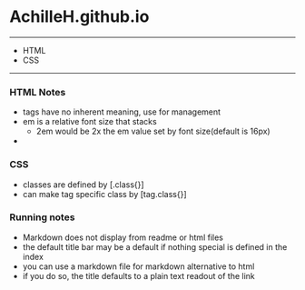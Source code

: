 # AchilleH.github.io
---

- HTML
- CSS

---


### HTML Notes
- <div> tags have no inherent meaning, use for management
- em is a relative font size that stacks
  - 2em would be 2x the em value set by font size(default is 16px)
-

### CSS
- classes are defined by [.class{}]
- can make tag specific class by [tag.class{}]


### Running notes
- Markdown does not display from readme or html files
- the default title bar may be a default if nothing special is defined in the index
- you can use a markdown file for markdown alternative to html
- if you do so, the title defaults to a plain text readout of the link
